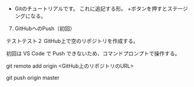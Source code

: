 * Gitのチュートリアルです。 これに追記する形。
 +ボタンを押すとステージングになる。

 7. GitHubへのPush（初回）

テストテスト２
GitHub上で空のリポジトリを作成する。

初回は VS Code で Push できないため、コマンドプロンプトで操作する。

git remote add origin <GitHub上のリポジトリのURL>

git push origin master